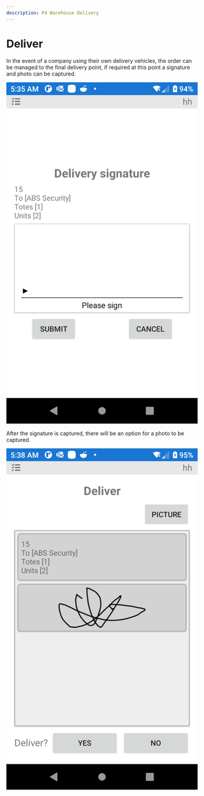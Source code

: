 ```yaml
---
description: P4 Warehouse Delivery
---
```


# Deliver

In the event of a company using their own delivery vehicles, the order can be managed to the final delivery point, if required at this point a signature and photo can be captured.

![](<../../.gitbook/assets/image (75).png>)

After the signature is captured, there will be an option for a photo to be captured.

![](<../../.gitbook/assets/image (255).png>)
